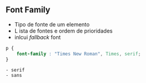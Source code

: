 ## Font Family

* Tipo de fonte de um elemento
* L ista de fontes e ordem de prioridades
* inlcui *fallback* font

```css
p {
    font-family : "Times New Roman", Times, serif;
}
```

    - serif
    - sans